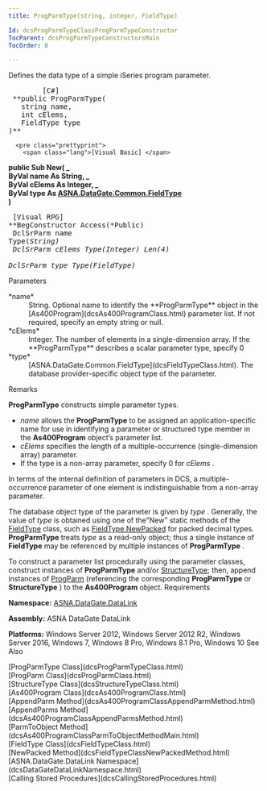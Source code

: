 ```yaml
---
title: ProgParmType(string, integer, FieldType)

Id: dcsProgParmTypeClassProgParmTypeConstructor
TocParent: dcsProgParmTypeConstructorsMain
TocOrder: 0

---
```


Defines the data type of a simple iSeries program parameter.
<pre class="prettyprint">
        <span class="lang">[C#]</span>
 **public ProgParmType(<br />   string name,<br />   int cElems,<br />   FieldType type<br />)**  </pre>
      <pre class="prettyprint">
        <span class="lang">[Visual Basic] </span>
 **public Sub New( _<br />   ByVal name As String, _<br />   ByVal cElems As Integer, _<br />   ByVal type As [ASNA.DataGate.Common.FieldType](dcsFieldTypeClass.html)<br />)**  </pre>
      <pre class="prettyprint">
        <span class="lang">[Visual RPG]</span>
 **BegConstructor Access(*Public)<br />   DclSrParm name Type(*String)<br />   DclSrParm cElems Type(*Integer) Len(4)<br />   DclSrParm type Type(FieldType)** 
      </pre>

Parameters

<dl>
        <dt>
 *name* 
        </dt>
        <dd>String.  Optional name to identify the **ProgParmType**  object 
						in the [As400Program](dcsAs400ProgramClass.html) parameter list. 
						 If not required, specify an empty string or null.  </dd>
        <dt>
 *cElems*  
							</dt>
        <dd>Integer.  The number of elements in a single-dimension array.  If the **ProgParmType**  describes a scalar parameter type, specify 0 </dd>
        <dt>
 *type*  
									</dt>
        <dd>
          [ASNA.DataGate.Common.FieldType](dcsFieldTypeClass.html).  The 
										database provider-specific object type of the parameter.
									</dd>
</dl>

Remarks

**ProgParmType** constructs simple parameter types. 

- *name* allows the **ProgParmType** to be assigned an application-specific name for use in identifying a parameter or structured type member in the **As400Program** object’s parameter list.
- *cElems* specifies the length of a multiple-occurrence (single-dimension array) parameter.
- If the type is a non-array parameter, specify 0 for *cElems* .

In terms of the internal definition of parameters in DCS, a multiple-occurrence parameter of one element is indistinguishable from a non-array parameter.

The database object type of the parameter is given by *type* . Generally, the value of *type* is obtained using one of the"New" static methods of the [FieldType](dcsFieldTypeClass.html) class, such as [FieldType.NewPacked](dcsFieldTypeClassNewPackedMethod.html) for packed decimal types. **ProgParmType** treats *type* as a read-only object; thus a single instance of **FieldType** may be referenced by multiple instances of **ProgParmType** .

To construct a parameter list procedurally using the parameter classes, construct instances of **ProgParmType** and/or [ StructureType](dcsStructureTypeClass.html); then, append instances of [ ProgParm](dcsProgParmClass.html) (referencing the corresponding **ProgParmType** or **StructureType** ) to the **As400Program** object.
Requirements

**Namespace:** [ASNA.DataGate.DataLink](dcsDataGateDataLinkNamespace.html) 

<span> **Assembly:** ASNA DataGate DataLink</span> 

<span> **Platforms:** Windows Server 2012, Windows Server 2012 R2, Windows Server 2016, Windows 7, Windows 8 Pro, Windows 8.1 Pro, Windows 10</span>
See Also

<dl />
      [ProgParmType Class](dcsProgParmTypeClass.html)
      <br />
      [ProgParm Class](dcsProgParmClass.html) 
				<br />[StructureType Class](dcsStructureTypeClass.html)<br />
				[As400Program Class](dcsAs400ProgramClass.html)<br />
				[AppendParm Method](dcsAs400ProgramClassAppendParmMethod.html)<br />
				[AppendParms Method](dcsAs400ProgramClassAppendParmsMethod.html)<br />
				[ParmToObject Method](dcsAs400ProgramClassParmToObjectMethodMain.html)<br />
				[FieldType Class](dcsFieldTypeClass.html)<br />
				[NewPacked Method](dcsFieldTypeClassNewPackedMethod.html)<br />
				[ASNA.DataGate.DataLink Namespace](dcsDataGateDataLinkNamespace.html)<br />
				[Calling Stored Procedures](dcsCallingStoredProcedures.html)

